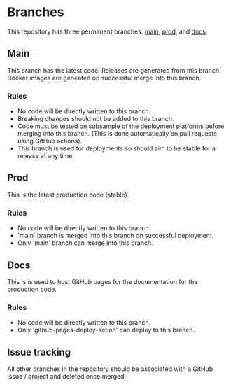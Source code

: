# Branches
This repository has three permanent branches: [main](https://github.com/benknight135/sundial-time/tree/main), [prod](https://github.com/benknight135/sundial-time/tree/prod), and [docs](https://github.com/benknight135/sundial-time/tree/docs).

## Main
This branch has the latest code.
Releases are generated from this branch.
Docker images are geneated on successful merge into this branch.
### Rules
- No code will be directly written to this branch.
- Breaking changes should not be added to this branch.
- Code must be tested on subsample of the deployment platforms before merging into this branch. (This is done automatically on pull requests using GitHub actions).
- This branch is used for deployments so should aim to be stable for a release at any time.

## Prod
This is the latest production code (stable).
### Rules
- No code will be directly written to this branch.
- 'main' branch is merged into this branch on successful deployment.
- Only 'main' branch can merge into this branch.

## Docs
This is is used to host GitHub pages for the documentation for the production code.
### Rules
- No code will be directly written to this branch.
- Only 'github-pages-deploy-action' can deploy to this branch.

## Issue tracking
All other branches in the repository should be associated with a GitHub issue / project and deleted once merged.